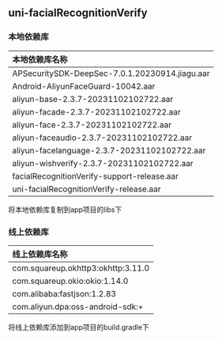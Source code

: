 ## uni-facialRecognitionVerify

### 本地依赖库

|本地依赖库名称									|
|:--											|
|APSecuritySDK-DeepSec-7.0.1.20230914.jiagu.aar	|
|Android-AliyunFaceGuard-10042.aar				|
|aliyun-base-2.3.7-20231102102722.aar			|
|aliyun-facade-2.3.7-20231102102722.aar			|
|aliyun-face-2.3.7-20231102102722.aar			|
|aliyun-faceaudio-2.3.7-20231102102722.aar		|
|aliyun-facelanguage-2.3.7-20231102102722.aar	|
|aliyun-wishverify-2.3.7-20231102102722.aar		|
|facialRecognitionVerify-support-release.aar	|
|uni-facialRecognitionVerify-release.aar		|

将本地依赖库复制到app项目的libs下

### 线上依赖库
|线上依赖库名称						|
|:--								|
|com.squareup.okhttp3:okhttp:3.11.0	|
|com.squareup.okio:okio:1.14.0		|
|com.alibaba:fastjson:1.2.83		|
|com.aliyun.dpa:oss-android-sdk:+	|

将线上依赖库添加到app项目的build.gradle下